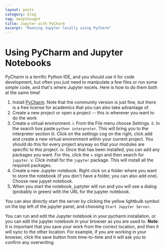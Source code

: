 ```yaml
---
layout: posts
category: blog
tag: deepthought
title: Jupyter with PyCharm
excerpt: "Running Jupyter locally using PyCharm"
---
```


# Using PyCharm and Jupyter Notebooks

PyCharm is a terrific Python IDE, and you should use it for code development, but often you just need to manipulate a few files or run some simple code, and that's where Jupyter excels. Here is how to do them both at the same time!

1. Install [PyCharm](https://www.jetbrains.com/pycharm/). Note that the community version is just fine, but there is a free license for academics that you can also take advantage of.
2. Create a new project or open a project -- this is wherever you want to do the work
3. Create a virtual environment. 
   i. From the File menu choose Settings.
   ii. In the search box paste `python interpreter`. This will bring you to the interpreter section
   iii. Click on the settings cog on the right, click add and create a new virtual environment within your current project. You should do this for every project anyway so that your modules are specific to this project.
   iv. Once that has been installed, you can add any packages you want. For this, click the + sign and then search for `jupyter`. 
   v. Click install for the `jupyter` package. This will install all the required packages.
4. Create a new Jupyter notebook. Right click on a folder where you want to store the notebook (if you don't have a folder, you can also add one). Choose new jupyet notebook.
5. When you start the notebook, juptyter will run and you will see a dialog (probably in green) with the URL for the jupyter notebook. 

You can also directly start the server by clicking the yellow lightbulb symbol on the top left of the jupyter panel, and choosing `Start Jupyter Server`.

You can run and edit the Jupyter notebook in your pycharm installation, or you can edit the jupyter notebook in your browser as you are used to. **Note**: It is important that you save your work from the correct location, and then it will sync to the other location. For example, if you are working in your browser, click the save button from time-to-time and it will ask you to confirm any overwriting.

